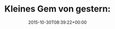 ---
retweeted: false
source: <a href="http://twitter.com/download/android" rel="nofollow">Twitter for Android</a>
entities:
  hashtags: []
  symbols: []
  user_mentions: []
  urls:
  - url: https://t.co/uveBTa8mBo
    expanded_url: https://github.com/bascht/unsafe
    display_url: github.com/bascht/unsafe
    indices:
    - '25'
    - '48'
display_text_range:
- '0'
- '48'
favorite_count: '3'
id_str: '660013109994774528'
truncated: false
retweet_count: '1'
id: '660013109994774528'
possibly_sensitive: false
created_at: Fri Oct 30 08:39:22 +0000 2015
favorited: false
full_text: 'Kleines Gem von gestern:'
lang: de
quote_url: https://github.com/bascht/unsafe
tags:
- pesos:twitter
date: '2015-10-30T08:39:22+00:00'
src: https://twitter.com/bascht/status/660013109994774528
original_url: https://twitter.com/bascht/status/660013109994774528
type: twitter_tweet
text: 'Kleines Gem von gestern:'
title: 'Kleines Gem von gestern:'

---